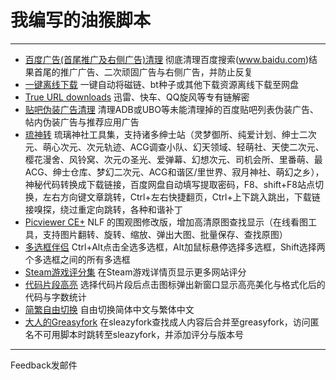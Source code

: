 我编写的油猴脚本
==========================

---
+ [百度广告(首尾推广及右侧广告)清理](https://github.com/hoothin/UserScripts/blob/master/Kill+Baidu+AD)
 彻底清理百度搜索(www.baidu.com)结果首尾的推广广告、二次顽固广告与右侧广告，并防止反复
+ [一键离线下载](https://github.com/hoothin/UserScripts/blob/master/Easy+offline)
 一键自动将磁链、bt种子或其他下载资源离线下载至网盘
+ [True URL downloads](https://github.com/hoothin/UserScripts/blob/master/True+URL+downloads)
 迅雷、快车、QQ旋风等专有链解密
+ [贴吧伪装广告清理](https://github.com/hoothin/UserScripts/blob/master/Kill+TieBa+AD)
 清理ADB或UBO等未能清理掉的百度贴吧列表伪装广告、帖内伪装广告与推荐应用广告
+ [琉神转](https://github.com/hoothin/UserScripts/blob/master/HacgGodTurn)
 琉璃神社工具集，支持诸多绅士站（灵梦御所、纯爱计划、绅士二次元、萌心次元、次元轨迹、ACG调查小队、幻天领域、轻萌社、天使二次元、樱花漫舍、风铃窝、次元の圣光、爱弹幕、幻想次元、司机会所、里番萌、最ACG、绅士仓库、梦幻二次元、ACG和谐区/里世界、寂月神社、萌幻之乡），神秘代码转换成下载链接，百度网盘自动填写提取密码，F8、shift+F8站点切换，左右方向键文章跳转，Ctrl+左右快捷翻页，Ctrl+上下跳入跳出，下载链接嗅探，绕过重定向跳转，各种和谐补丁
+ [Picviewer CE+](https://github.com/hoothin/UserScripts/blob/master/Picviewer+CE+)
 NLF 的围观图修改版，增加高清原图查找显示（在线看图工具，支持图片翻转、旋转、缩放、弹出大图、批量保存、查找原图）
+ [多选框伴侣](https://github.com/hoothin/UserScripts/blob/master/Select+All+Checkboxes)
 Ctrl+Alt点击全选多选框，Alt加鼠标悬停选择多选框，Shift选择两个多选框之间的所有多选框
+ [Steam游戏评分集](https://github.com/hoothin/UserScripts/blob/master/MoreSteamRatings)
 在Steam游戏详情页显示更多网站评分
+ [代码片段高亮](https://github.com/hoothin/UserScripts/blob/master/Highlight+Every+Code)
 选择代码片段后点击图标弹出新窗口显示高亮美化与格式化后的代码与字数统计
+ [简繁自由切换](https://github.com/hoothin/UserScripts/blob/master/Switch+Traditional+Chinese+and+Simplified+Chinese)
 自由切换简体中文与繁体中文
+ [大人的Greasyfork](https://github.com/hoothin/UserScripts/blob/master/Greasyfork+Search+with+Sleazyfork+Results+include)
 在sleazyfork查找成人内容后合并至greasyfork，访问匿名不可用脚本时跳转至sleazyfork，并添加评分与版本号

---
 Feedback发邮件